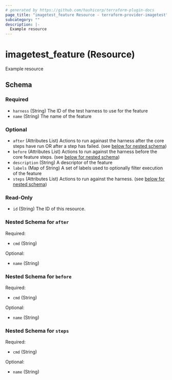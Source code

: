 ```yaml
---
# generated by https://github.com/hashicorp/terraform-plugin-docs
page_title: "imagetest_feature Resource - terraform-provider-imagetest"
subcategory: ""
description: |-
  Example resource
---
```


# imagetest_feature (Resource)

Example resource



<!-- schema generated by tfplugindocs -->
## Schema

### Required

- `harness` (String) The ID of the test harness to use for the feature
- `name` (String) The name of the feature

### Optional

- `after` (Attributes List) Actions to run againast the harness after the core steps have run OR after a step has failed. (see [below for nested schema](#nestedatt--after))
- `before` (Attributes List) Actions to run against the harness before the core feature steps. (see [below for nested schema](#nestedatt--before))
- `description` (String) A descriptor of the feature
- `labels` (Map of String) A set of labels used to optionally filter execution of the feature
- `steps` (Attributes List) Actions to run against the harness. (see [below for nested schema](#nestedatt--steps))

### Read-Only

- `id` (String) The ID of this resource.

<a id="nestedatt--after"></a>
### Nested Schema for `after`

Required:

- `cmd` (String)

Optional:

- `name` (String)


<a id="nestedatt--before"></a>
### Nested Schema for `before`

Required:

- `cmd` (String)

Optional:

- `name` (String)


<a id="nestedatt--steps"></a>
### Nested Schema for `steps`

Required:

- `cmd` (String)

Optional:

- `name` (String)
